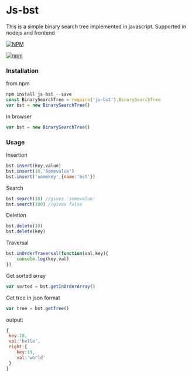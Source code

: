 # Js-bst

This is a simple binary search tree implemented in javascript. Supported in nodejs and frontend

[![NPM](https://nodei.co/npm/js-bst.png)](https://npmjs.org/package/js-bst)

[![npm](https://img.shields.io/npm/dm/js-bst.svg)](https://www.npmjs.com/package/js-bst)

### Installation

from npm

```javascript
npm install js-bst --save
const BinarySearchTree = require('js-bst').BinarySearchTree
var bst = new BinarySearchTree()
```

in browser

```javascript
var bst = new BinarySearchTree()
```


### Usage

Insertion

```javascript
bst.insert(key,value)
bst.insert(10,'Somevalue')
bst.insert('somekey',{name:'bst'})
```

Search

```javascript
bst.search(10) //gives 'somevalue'
bst.search(100) //gives false
```

Deletion

```javascript
bst.delete(10)
bst.delete(key)
```

Traversal

```javascript
bst.inOrderTraversal(function(val,key){
	console.log(key,val)
})
```

Get sorted array

```javascript
var sorted = bst.getInOrderArray()
```

Get tree in json format

```javascript
var tree = bst.getTree()
```

output:

```javascript
{
 key:10,
 val:'hello',
 right:{
 	key:19,
    val:'world'
 }
}
```
